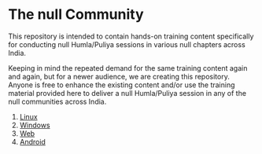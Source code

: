 # The null Community

This repository is intended to contain hands-on training content specifically for conducting null Humla/Puliya sessions in various null chapters across India. 

Keeping in mind the repeated demand for the same training content again and again, but for a newer audience, we are creating this repository. Anyone is free to enhance the existing content and/or use the training material provided here to deliver a null Humla/Puliya session in any of the null communities across India.

1. [Linux](Linux/README.md)
2. [Windows](Windows/README.md)
3. [Web](Web/README.md)
4. [Android](Android/README.md)
